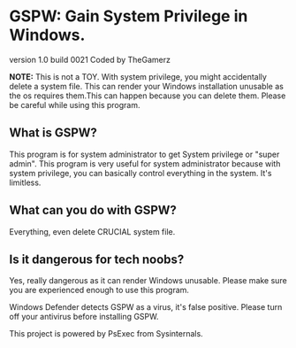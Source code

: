 # GSPW: Gain System Privilege in Windows.
version 1.0
build 0021
Coded by TheGamerz

**NOTE:**
This is not a TOY. With system privilege, you might accidentally delete a system file. This can render your
Windows installation unusable as the os requires them.This can happen because you can delete them.
Please be careful while using this program.

## What is GSPW?
This program is for system administrator to get System privilege or "super admin".
This program is very useful for system administrator because with system privilege,
you can basically control everything in the system. It's limitless.

## What can you do with GSPW?
Everything, even delete CRUCIAL system file.

## Is it dangerous for tech noobs?
Yes, really dangerous as it can render Windows unusable. Please make sure you are experienced enough to
use this program.

Windows Defender detects GSPW as a virus, it's false positive.
Please turn off your antivirus before installing GSPW.

This project is powered by PsExec from Sysinternals.
